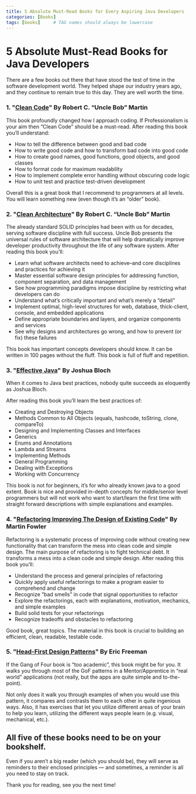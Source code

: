 ```yaml
---
title: 5 Absolute Must-Read Books for Every Aspiring Java Developers
categories: [Books]
tags: [books]     # TAG names should always be lowercase
---
```


# 5 Absolute Must-Read Books for Java Developers

There are a few books out there that have stood the test of time in the software development world. They helped shape our industry years ago, and they continue to remain true to this day. They are well worth the time.

### 1. "[Clean Code](https://www.amazon.com/Clean-Code-Handbook-Software-Craftsmanship/dp/0132350882/ref=sxts_sxwds-bia?keywords=CLEAN+code&pd_rd_i=0132350882&pd_rd_r=1698c536-a4f4-46ba-950e-3d9d142dc0dc&pd_rd_w=X5vjG&pd_rd_wg=sXJJi&pf_rd_p=1cb3f32a-ccfd-479b-8a13-b22f56c942c6&pf_rd_r=10Y12G88MDDHAQ1X17X4&psc=1&qid=1573408554)" By Robert C. “Uncle Bob” Martin

This book profoundly changed how I approach coding. If Professionalism is your aim then “Clean Code” should be a must-read. After reading this book you’ll understand:

* How to tell the difference between good and bad code
* How to write good code and how to transform bad code into good code
* How to create good names, good functions, good objects, and good classes
* How to format code for maximum readability
* How to implement complete error handling without obscuring code logic
* How to unit test and practice test-driven development

Overall this is a great book that I recommend to programmers at all levels. You will learn something new (even though it’s an “older” book).

### 2. "[Clean Architecture](https://www.amazon.com/Clean-Architecture-Craftsmans-Software-Structure/dp/0134494164/ref=sr_1_1?crid=UW6SWQA7D0JP&keywords=clean+architecture&qid=1573411611&s=books&sprefix=clean+arch%2Cstripbooks-intl-ship%2C289&sr=1-1)" By Robert C. “Uncle Bob” Martin

The already standard SOLID principles had been with us for decades, serving software discipline with full success. Uncle Bob presents the universal rules of software architecture that will help dramatically improve developer productivity throughout the life of any software system. After reading this book you’ll:

* Learn what software architects need to achieve–and core disciplines and practices for achieving it
* Master essential software design principles for addressing function, component separation, and data management
* See how programming paradigms impose discipline by restricting what developers can do
* Understand what’s critically important and what’s merely a “detail”
* Implement optimal, high-level structures for web, database, thick-client, console, and embedded applications
* Define appropriate boundaries and layers, and organize components and services
* See why designs and architectures go wrong, and how to prevent (or fix) these failures

This book has important concepts developers should know. It can be written in 100 pages without the fluff. This book is full of fluff and repetition.

### 3. "[Effective Java](https://www.amazon.com/Effective-Java-Joshua-Bloch/dp/0134685997/ref=dp_ob_image_bk)" By Joshua Bloch

When it comes to Java best practices, nobody quite succeeds as eloquently as Joshua Bloch.

After reading this book you’ll learn the best practices of:

* Creating and Destroying Objects
* Methods Common to All Objects (equals, hashcode, toString, clone, compareTo)
* Designing and Implementing Classes and Interfaces
* Generics
* Enums and Annotations
* Lambda and Streams
* Implementing Methods
* General Programming
* Dealing with Exceptions
* Working with Concurrency

This book is not for beginners, it’s for who already known java to a good extent. Book is nice and provided in-depth concepts for middle/senior level programmers but will not work who want to start/learn the first time with straight forward descriptions with simple explanations and examples.

### 4. "[Refactoring Improving The Design of Existing Code](https://www.amazon.com/Refactoring-Improving-Existing-Addison-Wesley-Signature/dp/0134757599/ref=sr_1_1?keywords=Refactoring&qid=1573411753&s=books&sr=1-1)" By Martin Fowler

Refactoring is a systematic process of improving code without creating new functionality that can transform the mess into clean code and simple design. The main purpose of refactoring is to fight technical debt. It transforms a mess into a clean code and simple design. After reading this book you’ll:

* Understand the process and general principles of refactoring
* Quickly apply useful refactorings to make a program easier to comprehend and change
* Recognize “bad smells” in code that signal opportunities to refactor
* Explore the refactorings, each with explanations, motivation, mechanics, and simple examples
* Build solid tests for your refactorings
* Recognize tradeoffs and obstacles to refactoring

Good book, great topics. The material in this book is crucial to building an efficient, clean, readable, testable code.

### 5. "[Head-First Design Patterns](https://www.amazon.com/Head-First-Design-Patterns-Brain-Friendly/dp/0596007124/ref=sr_1_1?crid=3UX02KYJWJOI6&keywords=head+first+design+patterns&qid=1573412408&s=books&sprefix=Head%2Cstripbooks-intl-ship%2C298&sr=1-1)" By Eric Freeman

If the Gang of Four book is “too academic”, this book might be for you. It walks you through most of the GoF patterns in a Mentor/Apprentice in “real world” applications (not really, but the apps are quite simple and to-the-point).

Not only does it walk you through examples of when you would use this pattern, it compares and contrasts them to each other in quite ingenious ways. Also, it has exercises that let you utilize different areas of your brain to help you learn, utilizing the different ways people learn (e.g. visual, mechanical, etc.).

## All five of these books need to be on your bookshelf.

Even if you aren’t a big reader (which you should be), they will serve as reminders to their enclosed principles — and sometimes, a reminder is all you need to stay on track.

Thank you for reading, see you the next time!
